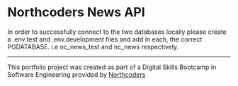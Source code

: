 # Northcoders News API

In order to successfully connect to the two databases locally
please create a .env.test  and .env.development files and add in each, the correct PGDATABASE. i.e nc_news_test and nc_news respectively.



--- 

This portfolio project was created as part of a Digital Skills Bootcamp in Software Engineering provided by [Northcoders](https://northcoders.com/)
